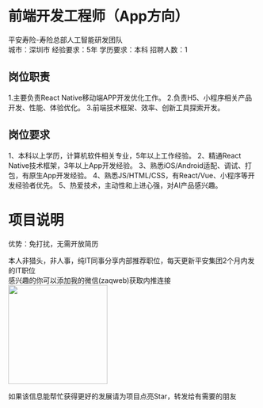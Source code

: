 # 前端开发工程师（App方向）
平安寿险-寿险总部人工智能研发团队  
城市：深圳市 经验要求：5年 学历要求：本科  招聘人数：1

## 岗位职责
1.主要负责React Native移动端APP开发优化工作。
 2.负责H5、小程序相关产品开发、性能、体验优化。
 3.前端技术框架、效率、创新工具探索开发。

## 岗位要求
1、本科以上学历，计算机软件相关专业，5年以上工作经验。
 2、精通React Native技术框架，3年以上App开发经验。
 3、熟悉iOS/Android适配、调试、打包，有原生App开发经验。
 4、熟悉JS/HTML/CSS，有React/Vue、小程序等开发经验者优先。
 5、热爱技术，主动性和上进心强，对AI产品感兴趣。

# 项目说明

优势：免打扰，无需开放简历

本人非猎头，非人事，纯IT同事分享内部推荐职位，每天更新平安集团2个月内发的IT职位  
感兴趣的你可以添加我的微信(zaqweb)获取内推连接  
<img src="https://github.com/zaqweb/PA-IT-JOBS/blob/master/WechatICode.jpeg"  height="200" width="200">

如果该信息能帮忙获得更好的发展请为项目点亮Star，转发给有需要的朋友




